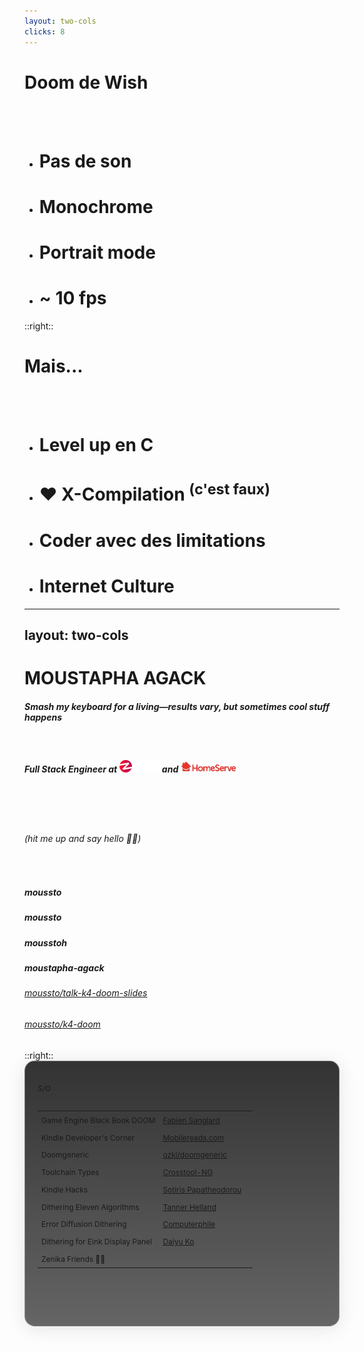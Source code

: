 ```yaml
---
layout: two-cols
clicks: 8
---
```

# <div class="doom-gradient">Doom de Wish</div>

<br />
<br />

<v-clicks>

- <h1>Pas de son </h1>
- <h1> Monochrome </h1>
- <h1> Portrait mode </h1>
- <h1> ~ 10 fps </h1>

</v-clicks>

::right:: 

# <div class="doom-gradient" v-click=5>Mais...</div>

<br />
<br />

<v-clicks>

- <h1>Level up en C</h1>
- <h1>❤️ X-Compilation <sup>(c'est faux)</sup></h1> 
- <h1>Coder avec des limitations</h1> 
- <h1>Internet Culture</h1>

</v-clicks>


---
layout: two-cols
---

# <div class="doom-gradient">MOUSTAPHA AGACK</div>
<div class="flex flex-col h-full">

<div class="w-4/5 h-3/4">

##### _Smash my keyboard for a living—results vary, but sometimes cool stuff happens_

<br/>


##### Full Stack Engineer at <img src="./assets/zenika.png" width=65 pb-0.5 pl-1 pr-1 inline> and <img src="./assets/homeserve-inline.png" width=90 pl-1 pb-0.5 inline>

<br/>
<br/>
<br/>

###### (hit me up and say hello ✌🏾)
<br/>
<div class="grid grid-cols-2 gap-0.3">

##### <logos-bluesky class="social-icon"/> moussto
##### <mdi-github class="social-icon"/> moussto
##### <logos-twitter class="social-icon"/> mousstoh
##### <logos-linkedin-icon class="social-icon"/> moustapha-agack
</div>


</div>



<div class="sources justify-self-end">

###### <streamline-computer-screen-1-screen-device-electronics-monitor-diplay-computer class="source-icon"/>[moussto/talk-k4-doom-slides](https://github.com/Moussto/talk-k4-doom-slides/)
###### <streamline-programming-script-file-code-1-code-files-angle-programming-file-bracket class="source-icon"/>[moussto/k4-doom](https://github.com/Moussto/k4-doom)
</div>

</div>
::right::

<div class="thanks" w-full h-full>

######  S/O <streamline-hearts-symbol />

|                                   |                                                                                                                                      |                                                                                 |
|-----------------------------------|--------------------------------------------------------------------------------------------------------------------------------------|---------------------------------------------------------------------------------|
| Game Engine Black Book DOOM       | [Fabien Sanglard](https://fabiensanglard.net/gebbdoom/)                                                                              | <streamline-interface-content-book-content-books-book-close/>                   |
| Kindle Developer's Corner         | [Mobilereads.com](https://www.mobileread.com/forums/forumdisplay.php?f=150)                                                          | <streamline-interface-layout-2-column-header-layout-layouts-masthead-sidebar/>  |
| Doomgeneric                       | [ozkl/doomgeneric](https://github.com/ozkl/doomgeneric)                                                                              | <streamline-code-monitor-1 />                                                   |
| Toolchain Types                   | [Crosstool-NG](https://crosstool-ng.github.io/docs/toolchain-types/)                                                                 | <streamline-interface-file-text-text-common-file />                             |
| Kindle Hacks                      | [Sotiris Papatheodorou](https://git.sr.ht/~sotirisp/kindle-hacks)                                                                    | <streamline-code-monitor-1 />                                                   |
| Dithering Eleven Algorithms       | [Tanner Helland](https://tannerhelland.com/2012/12/28/dithering-eleven-algorithms-source-code.html)                                  | <streamline-interface-file-text-text-common-file />                             |
| Error Diffusion Dithering         | [Computerphile](https://www.youtube.com/watch?v=ico4fJfohMQ)                                                                         | <streamline-computer-logo-youtube-youtube-clip-social-video/>                   |
| Dithering  for Eink Display Panel | [Daiyu Ko](https://community.nxp.com/t5/i-MX-Processors-Knowledge-Base/Dithering-Implementation-for-Eink-Display-Panel/ta-p/1100219) | <streamline-interface-layout-2-column-header-layout-layouts-masthead-sidebar/>  |
| Zenika Friends 🙏🏽               |                                                                                                                                      |                                                                                 |

<br/>
<br/>
<br/>
<br/>


<div class="justify-self-end">
    <PoweredBySlidev class="slidev-thanks"/>
</div>

</div>



<style>
.source-icon {
    height: 13px;
    width: 13px;
    margin-right: 10px;
}

.social-icon {
    height: 20px;
    width: 20px;
    margin-right: 10px;
}

.thanks {
    font-size: 12px;
    border-radius: 16px;
    box-shadow: 0 4px 30px rgba(0, 0, 0, 0.1);
    backdrop-filter: blur(4.7px);
    -webkit-backdrop-filter: blur(4.7px);
    border: 1px solid rgba(255, 255, 255, 0.3);
    padding: 20px;
    background: linear-gradient(rgba(0, 0, 0, 0.8), rgba(0, 0, 0, 0.7), rgba(0, 0, 0, 0.6)), url("/assets/img/doom_bg.png");
    background-position: center top;
}




td {
    padding-top: 0.4rem;
    padding-bottom: 0.4rem;
}

</style>
